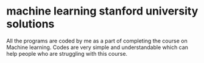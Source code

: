 # machine learning stanford university solutions

All the programs are coded by me as a part of completing the course on Machine learning. Codes are very simple and understandable which can help people who are struggling with this course.
